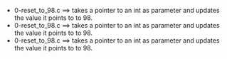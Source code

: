 - 0-reset_to_98.c ==>	takes a pointer to an int as parameter and updates the value it points to to 98.
- 0-reset_to_98.c ==>	takes a pointer to an int as parameter and updates the value it points to to 98.
- 0-reset_to_98.c ==>	takes a pointer to an int as parameter and updates the value it points to to 98.
